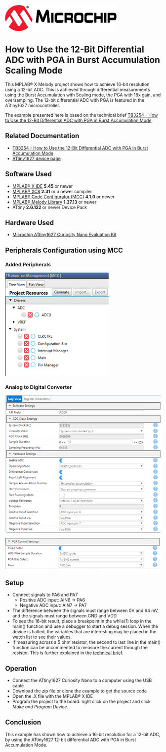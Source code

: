 <!-- Please do not change this logo with link -->
[![MCHP](images/microchip.png)](https://www.microchip.com)

# How to Use the 12-Bit Differential ADC with PGA in Burst Accumulation Scaling Mode

This MPLAB® X Melody project shows how to achieve 16-bit resolution using a 12-bit ADC. This is achieved through differential measurements using the Burst Accumulation with Scaling mode, the PGA with 16x gain, and oversampling. The 12-bit differential ADC with PGA is featured in the ATtiny1627 microcontroller.

The example presented here is based on the technical brief [TB3254 - How to Use the 12-Bit Differential ADC with PGA in Burst Accumulation Mode](https://www.microchip.com/wwwappnotes/appnotes.aspx?appnote=en1003019)

## Related Documentation
* [TB3254 - How to Use the 12-Bit Differential ADC with PGA in Burst Accumulation Mode](https://www.microchip.com/wwwappnotes/appnotes.aspx?appnote=en1003019)
* [ATtiny1627 device page](https://www.microchip.com/wwwproducts/en/ATTINY1627)

## Software Used
* [MPLAB® X IDE](http://www.microchip.com/mplab/mplab-x-ide) **5.45** or newer 
* [MPLAB® XC8](http://www.microchip.com/mplab/compilers) **2.31** or a newer compiler 
* [MPLAB® Code Configurator (MCC)](https://www.microchip.com/mplab/mplab-code-configurator) **4.1.0** or newer 
* [MPLAB® Melody Library](https://www.microchip.com/mplab/mplab-code-configurator) **1.37.13** or newer 
* ATtiny **2.6.122** or newer Device Pack

## Hardware Used
* [Microchip ATtiny1627 Curiosity Nano Evaluation Kit](https://www.microchip.com/developmenttools/ProductDetails/DM080104)


## Peripherals Configuration using MCC
### Added Peripherals
![Added Peripherals](images/Peripherals.png "Added Peripherals")
### Analog to Digital Converter
![ADC0](images/Adc1.PNG "ADC0")

![ADC0](images/Adc2.PNG "ADC0")


## Setup
* Connect signals to PA6 and PA7
  * Positive ADC input: AIN6 -> PA6
  * Negative ADC input: AIN7 -> PA7
* The difference between the signals must range between 0V and 64 mV, and the signals must range between GND and VDD
* To see the 16-bit result, place a breakpoint in the while(1) loop in the main() function and use a debugger to start a debug session. When the device is halted, the variables that are interesting may be placed in the watch list to see their values. 
* If measuring across a 5 ohm resistor, the second to last line in the main() function can be uncommented to measure the current through the resistor. This is further explained in the [technical brief](https://www.microchip.com/wwwappnotes/appnotes.aspx?appnote=en1003019).

## Operation
* Connect the ATtiny1627 Curiosity Nano to a computer using the USB cable
* Download the zip file or clone the example to get the source code
* Open the .X file with the MPLAB® X IDE
* Program the project to the board: right click on the project and click *Make and Program Device*. 

## Conclusion
This example has shown how to achieve a 16-bit resolution for a 12-bit ADC, by using the ATtiny1627 12-bit differential ADC with PGA in Burst Accumulation Mode.